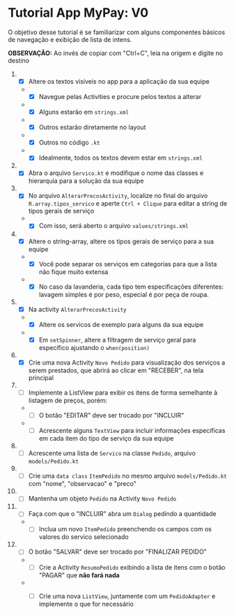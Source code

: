 # Tutorial App MyPay: V0

O objetivo desse tutorial é se familiarizar com alguns componentes básicos de navegação e exibição de lista de intens.

**OBSERVAÇÃO:** Ao invés de copiar com "Ctrl+C", leia na origem e digite no destino

1. * [x] Altere os textos visíveis no app para a aplicação da sua equipe
   - * [x] Navegue pelas Activities e procure pelos textos a alterar
   - * [x] Alguns estarão em `strings.xml`
   - * [x] Outros estarão diretamente no layout
   - * [x] Outros no código `.kt`
   - * [x] Idealmente, todos os textos devem estar em `strings.xml`
2. * [x] Abra o arquivo `Servico.kt` e modifique o nome das classes e hierarquia para a solução da sua equipe
3. * [x] No arquivo `AlterarPrecosActivity`, localize no final do arquivo `R.array.tipos_servico` e aperte 
`Ctrl + Clique` para editar a string de tipos gerais de serviço
   - * [x] Com isso, será aberto o arquivo `values/strings.xml`
4. * [x] Altere o string-array, altere os tipos gerais de serviço para a sua equipe
   - * [x] Você pode separar os serviços em categorias para que a lista não fique muito extensa
   - * [x] No caso da lavanderia, cada tipo tem especificações diferentes: lavagem simples é por peso, especial é por peça de roupa.
5. * [x] Na activity `AlterarPrecosActivity`
   - * [x] Altere os servicos de exemplo para alguns da sua equipe
   - * [x] Em `setSpinner`, altere a filtragem de serviço geral para específico ajustando o `when(position)` 
6. * [x]  Crie uma nova Activity `Novo Pedido` para visualização dos serviços a serem prestados, que abrirá ao clicar em "RECEBER", na tela principal
7. * [ ]  Implemente a ListView para exibir os itens de forma semelhante à listagem de preços, porém:
   - * [ ] O botão "EDITAR" deve ser trocado por "INCLUIR"
   - * [ ] Acrescente alguns `TextView` para incluir informações específicas em cada item do tipo de serviço da sua equipe
8. * [ ] Acrescente uma lista de `Servico` na classe `Pedido`, arquivo `models/Pedido.kt`
9. * [ ] Crie uma `data class` `ItemPedido` no mesmo arquivo `models/Pedido.kt` com "nome", "observacao" e "preco"
10. * [ ] Mantenha um objeto `Pedido` na Activity `Novo Pedido`
11. * [ ] Faça com que o "INCLUIR" abra um `Dialog`  pedindo a quantidade
    - * [ ] Inclua um novo `ItemPedido` preenchendo os campos com os valores do servico selecionado
12. * [ ] O botão "SALVAR" deve ser trocado por "FINALIZAR PEDIDO"
    - * [ ] Crie a Activity `ResumoPedido` exibindo a lista de itens com o botão "PAGAR" que **não fará nada**
    - * [ ] Crie uma nova `ListView`, juntamente com um `PedidoAdapter` e implemente o que for necessário

